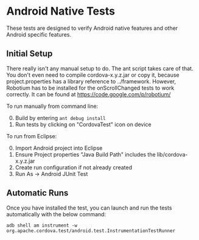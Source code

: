 <!--
#
# Licensed to the Apache Software Foundation (ASF) under one
# or more contributor license agreements.  See the NOTICE file
# distributed with this work for additional information
# regarding copyright ownership.  The ASF licenses this file
# to you under the Apache License, Version 2.0 (the
# "License"); you may not use this file except in compliance
# with the License.  You may obtain a copy of the License at
# 
# http://www.apache.org/licenses/LICENSE-2.0
# 
# Unless required by applicable law or agreed to in writing,
# software distributed under the License is distributed on an
# "AS IS" BASIS, WITHOUT WARRANTIES OR CONDITIONS OF ANY
#  KIND, either express or implied.  See the License for the
# specific language governing permissions and limitations
# under the License.
#
-->
# Android Native Tests #

These tests are designed to verify Android native features and other Android specific features.

## Initial Setup ##

There really isn't any manual setup to do. The ant script takes care of that.
You don't even need to compile cordova-x.y.z.jar or copy it, because 
project.properties has a library reference to ../framework.  However, Robotium has to be 
installed for the onScrollChanged tests to work correctly.  It can be found at https://code.google.com/p/robotium/

To run manually from command line:

0. Build by entering `ant debug install`
0. Run tests by clicking on "CordovaTest" icon on device

To run from Eclipse:

0. Import Android project into Eclipse
0. Ensure Project properties "Java Build Path" includes the lib/cordova-x.y.z.jar
0. Create run configuration if not already created
0. Run As -> Android JUnit Test

## Automatic Runs ##

Once you have installed the test, you can launch and run the tests
automatically with the below command:

    adb shell am instrument -w org.apache.cordova.test/android.test.InstrumentationTestRunner
